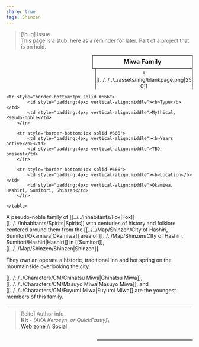 ```yaml
---  
share: true  
tags: Shinzen  
---  
```

> [!bug] Issue  
> This page is a stub, here as a reminder for later. Part of a project that is on hold.  
  
<div>  
  <span style="float:right; width:260px; margin-left:14px; border:2px solid #666; line-height:1.5; font-size:larger; font-weight:bold; text-align:center; padding:4px">Miwa Family</span>  
  </div>  
  
  <span style="float:right; clear:right; width:260px; margin-left:14px; border-left:2px solid #666; border-right:2px solid #666; border-collapse:collapse; text-align:center; padding-top:4px">![[../../../../assets/img/blankpage.png|250]]</span>  
  
  <div class="" style="float:right; clear:right">  
    <table class="" style="float:right; clear:right; width:260px; margin-left:14px; margin-bottom:7px; border:2px solid #666; border-collapse:collapse; line-height:1.5; font-size:small">  
    
	<tr style="border-bottom:1px solid #666">  
			<td style="padding:4px; vertical-align:middle"><b>Type</b></td>  
			<td style="padding:4px; vertical-align:middle">Mythical, Pseudo-noble</td>  
		</tr>  
		  
		<tr style="border-bottom:1px solid #666">  
			<td style="padding:4px; vertical-align:middle"><b>Years active</b></td>  
			<td style="padding:4px; vertical-align:middle">TBD-present</td>  
		</tr>  
		  
		<tr style="border-bottom:1px solid #666">  
			<td style="padding:4px; vertical-align:middle"><b>Location</b></td>  
			<td style="padding:4px; vertical-align:middle">Okamiwa, Hashiri, Sumitori, Shinzen</td>  
		</tr>  
	  
    </table>  
  </div>  
  
A pseudo-noble family of [[../../Inhabitants/Fox|Fox]] [[../../Inhabitants/Spirits|Spirits]] with centuries of history and folklore centered around them from the [[../../Map/Shinzen/CIty of Hashiri, Sumitori/Okamiwa|Okamiwa]] area of [[../../Map/Shinzen/CIty of Hashiri, Sumitori/Hashiri|Hashiri]] in [[Sumitori]], [[../../Map/Shinzen/Shinzen|Shinzen]].  
  
They own an operate a historic, traditional inn and hot spring on the mountainside overlooking the city.  
  
[[../../../Characters/CM/Chinatsu Miwa|Chinatsu Miwa]], [[../../../Characters/CM/Masuyo Miwa|Masuyo Miwa]], and [[../../../Characters/CM/Fuyumi Miwa|Fuyumi Miwa]] are the youngest members of this family.  
  
-----  
> [!cite] Author info  
> **Kit** - *(AKA Kerosyn, or QuickFastly)*\  
> [Web zone](https://kerosyn.link) // [Social](https://a.tripulse.link/@kit)